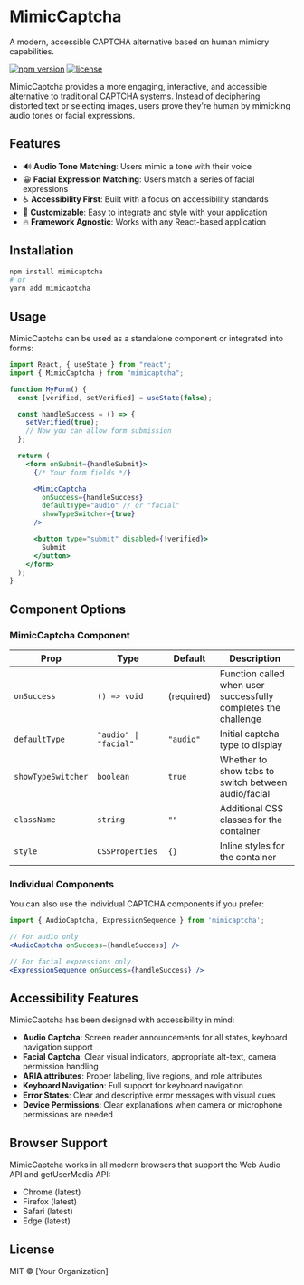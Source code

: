 # MimicCaptcha

A modern, accessible CAPTCHA alternative based on human mimicry capabilities.

[![npm version](https://img.shields.io/npm/v/mimicaptcha.svg)](https://www.npmjs.com/package/mimicaptcha)
[![license](https://img.shields.io/npm/l/mimicaptcha.svg)](https://github.com/user/mimicaptcha/blob/main/LICENSE)

MimicCaptcha provides a more engaging, interactive, and accessible alternative to traditional CAPTCHA systems. Instead of deciphering distorted text or selecting images, users prove they're human by mimicking audio tones or facial expressions.

## Features

- 🔊 **Audio Tone Matching**: Users mimic a tone with their voice
- 😀 **Facial Expression Matching**: Users match a series of facial expressions
- ♿ **Accessibility First**: Built with a focus on accessibility standards
- 🎨 **Customizable**: Easy to integrate and style with your application
- 🔥 **Framework Agnostic**: Works with any React-based application

## Installation

```bash
npm install mimicaptcha
# or
yarn add mimicaptcha
```

## Usage

MimicCaptcha can be used as a standalone component or integrated into forms:

```jsx
import React, { useState } from "react";
import { MimicCaptcha } from "mimicaptcha";

function MyForm() {
  const [verified, setVerified] = useState(false);

  const handleSuccess = () => {
    setVerified(true);
    // Now you can allow form submission
  };

  return (
    <form onSubmit={handleSubmit}>
      {/* Your form fields */}

      <MimicCaptcha
        onSuccess={handleSuccess}
        defaultType="audio" // or "facial"
        showTypeSwitcher={true}
      />

      <button type="submit" disabled={!verified}>
        Submit
      </button>
    </form>
  );
}
```

## Component Options

### MimicCaptcha Component

| Prop               | Type                  | Default    | Description                                                    |
| ------------------ | --------------------- | ---------- | -------------------------------------------------------------- |
| `onSuccess`        | `() => void`          | (required) | Function called when user successfully completes the challenge |
| `defaultType`      | `"audio" \| "facial"` | `"audio"`  | Initial captcha type to display                                |
| `showTypeSwitcher` | `boolean`             | `true`     | Whether to show tabs to switch between audio/facial            |
| `className`        | `string`              | `""`       | Additional CSS classes for the container                       |
| `style`            | `CSSProperties`       | `{}`       | Inline styles for the container                                |

### Individual Components

You can also use the individual CAPTCHA components if you prefer:

```jsx
import { AudioCaptcha, ExpressionSequence } from 'mimicaptcha';

// For audio only
<AudioCaptcha onSuccess={handleSuccess} />

// For facial expressions only
<ExpressionSequence onSuccess={handleSuccess} />
```

## Accessibility Features

MimicCaptcha has been designed with accessibility in mind:

- **Audio Captcha**: Screen reader announcements for all states, keyboard navigation support
- **Facial Captcha**: Clear visual indicators, appropriate alt-text, camera permission handling
- **ARIA attributes**: Proper labeling, live regions, and role attributes
- **Keyboard Navigation**: Full support for keyboard navigation
- **Error States**: Clear and descriptive error messages with visual cues
- **Device Permissions**: Clear explanations when camera or microphone permissions are needed

## Browser Support

MimicCaptcha works in all modern browsers that support the Web Audio API and getUserMedia API:

- Chrome (latest)
- Firefox (latest)
- Safari (latest)
- Edge (latest)

## License

MIT © [Your Organization]
